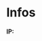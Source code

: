 # Infos
<script language="javascript">
document.write(navigator.userAgent);
</script>

<html lang="en" >
<head>
  <meta charset="UTF-8">
  <title>CodePen - show my ip</title>
  <link rel="stylesheet" href="./style.css">

</head>
<body>
<!-- partial:index.partial.html -->
<div class="vd_box">
  <strong>IP:</strong>
  <div id="vd_ip"><div class="vd_loader"></div>  </div>
</div>
<!-- partial -->
  <script  src="./script.js"></script>

</body>
</html>
